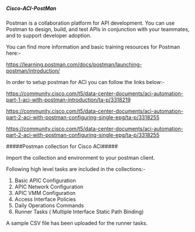 ##### Cisco-ACI-PostMan ####
Postman is a collaboration platform for API development. You can use Postman to design, build, and test APIs in conjunction with your teammates, and to support developer adoption.

You can find more information and basic training resources for Postman here:-

https://learning.postman.com/docs/postman/launching-postman/introduction/

In order to setup postman for ACI you can follow the links below:-

https://community.cisco.com/t5/data-center-documents/aci-automation-part-1-aci-with-postman-introduction/ta-p/3318219

https://community.cisco.com/t5/data-center-documents/aci-automation-part-2-aci-with-postman-configuring-single-epg/ta-p/3318255

https://community.cisco.com/t5/data-center-documents/aci-automation-part-2-aci-with-postman-configuring-single-epg/ta-p/3318255

#####Postman collection for Cisco ACI#####

Import the collection and environment to your postman client.

Following high level tasks are included in the collections:- 

1. Basic APIC Configuration
2. APIC Network Configuration
3. APIC VMM Configuration
4. Access Interface Policies 
5. Daily Operations Commands
6. Runner Tasks ( Multiple Interface Static Path Binding) 

A sample CSV file has been uploaded for the runner tasks. 
